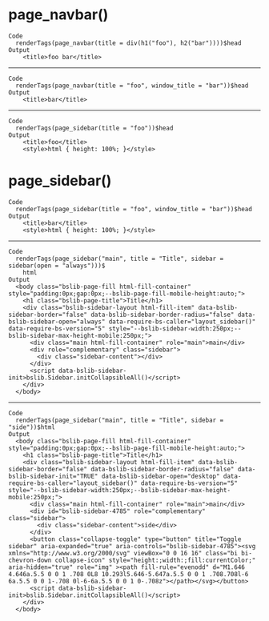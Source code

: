 # page_navbar()

    Code
      renderTags(page_navbar(title = div(h1("foo"), h2("bar"))))$head
    Output
        <title>foo bar</title>

---

    Code
      renderTags(page_navbar(title = "foo", window_title = "bar"))$head
    Output
        <title>bar</title>

---

    Code
      renderTags(page_sidebar(title = "foo"))$head
    Output
        <title>foo</title>
        <style>html { height: 100%; }</style>

# page_sidebar()

    Code
      renderTags(page_sidebar(title = "foo", window_title = "bar"))$head
    Output
        <title>bar</title>
        <style>html { height: 100%; }</style>

---

    Code
      renderTags(page_sidebar("main", title = "Title", sidebar = sidebar(open = "always")))$
        html
    Output
      <body class="bslib-page-fill html-fill-container" style="padding:0px;gap:0px;--bslib-page-fill-mobile-height:auto;">
        <h1 class="bslib-page-title">Title</h1>
        <div class="bslib-sidebar-layout html-fill-item" data-bslib-sidebar-border="false" data-bslib-sidebar-border-radius="false" data-bslib-sidebar-open="always" data-require-bs-caller="layout_sidebar()" data-require-bs-version="5" style="--bslib-sidebar-width:250px;--bslib-sidebar-max-height-mobile:250px;">
          <div class="main html-fill-container" role="main">main</div>
          <div role="complementary" class="sidebar">
            <div class="sidebar-content"></div>
          </div>
          <script data-bslib-sidebar-init>bslib.Sidebar.initCollapsibleAll()</script>
        </div>
      </body>

---

    Code
      renderTags(page_sidebar("main", title = "Title", sidebar = "side"))$html
    Output
      <body class="bslib-page-fill html-fill-container" style="padding:0px;gap:0px;--bslib-page-fill-mobile-height:auto;">
        <h1 class="bslib-page-title">Title</h1>
        <div class="bslib-sidebar-layout html-fill-item" data-bslib-sidebar-border="false" data-bslib-sidebar-border-radius="false" data-bslib-sidebar-init="TRUE" data-bslib-sidebar-open="desktop" data-require-bs-caller="layout_sidebar()" data-require-bs-version="5" style="--bslib-sidebar-width:250px;--bslib-sidebar-max-height-mobile:250px;">
          <div class="main html-fill-container" role="main">main</div>
          <div id="bslib-sidebar-4785" role="complementary" class="sidebar">
            <div class="sidebar-content">side</div>
          </div>
          <button class="collapse-toggle" type="button" title="Toggle sidebar" aria-expanded="true" aria-controls="bslib-sidebar-4785"><svg xmlns="http://www.w3.org/2000/svg" viewBox="0 0 16 16" class="bi bi-chevron-down collapse-icon" style="height:;width:;fill:currentColor;" aria-hidden="true" role="img" ><path fill-rule="evenodd" d="M1.646 4.646a.5.5 0 0 1 .708 0L8 10.293l5.646-5.647a.5.5 0 0 1 .708.708l-6 6a.5.5 0 0 1-.708 0l-6-6a.5.5 0 0 1 0-.708z"></path></svg></button>
          <script data-bslib-sidebar-init>bslib.Sidebar.initCollapsibleAll()</script>
        </div>
      </body>

